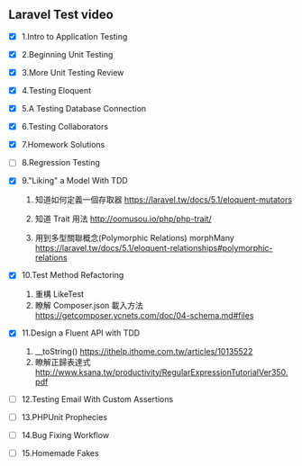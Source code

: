 
## Laravel Test video



- [x]  1.Intro to Application Testing 
- [x]  2.Beginning Unit Testing 
- [x]  3.More Unit Testing Review 
- [x]  4.Testing Eloquent 
- [x]  5.A Testing Database Connection 
- [x]  6.Testing Collaborators 
- [x]  7.Homework Solutions 
- [ ]  8.Regression Testing
- [x]  9."Liking" a Model With TDD 
    1. 知道如何定義一個存取器
    https://laravel.tw/docs/5.1/eloquent-mutators
    
    2. 知道 Trait 用法
    http://oomusou.io/php/php-trait/
    
    3. 用到多型關聯概念(Polymorphic Relations) morphMany
    https://laravel.tw/docs/5.1/eloquent-relationships#polymorphic-relations
     
- [x] 10.Test Method Refactoring 

    1. 重構 LikeTest 
    2. 瞭解 Composer.json 載入方法
    https://getcomposer.ycnets.com/doc/04-schema.md#files
    
- [X] 11.Design a Fluent API with TDD

    1. __toString()
    https://ithelp.ithome.com.tw/articles/10135522
    2. 瞭解正歸表達式
    http://www.ksana.tw/productivity/RegularExpressionTutorialVer350.pdf
    
    
- [ ] 12.Testing Email With Custom Assertions
- [ ] 13.PHPUnit Prophecies
- [ ] 14.Bug Fixing Workflow
- [ ] 15.Homemade Fakes
